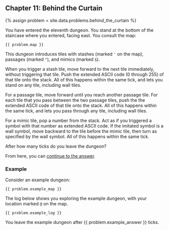 ## Chapter 11: Behind the Curtain

{% assign problem = site.data.problems.behind_the_curtain %}

You have entered the eleventh dungeon. You stand at the bottom of the staircase where you entered, facing east. You consult the map:

```
{{ problem.map }}
```

This dungeon introduces tiles with stashes (marked `'` on the map), passages (marked `"`), and mimics (marked `$`).

When you trigger a stash tile, move forward to the next tile immediately, without triggering that tile. Push the extended ASCII code (0 through 255) of that tile onto the stack. All of this happens within the same tick, and lets you stand on any tile, including wall tiles.

For a passage tile, move forward until you reach another passage tile. For each tile that you pass between the two passage tiles, push the the extended ASCII code of that tile onto the stack. All of this happens within the same tick, and lets you pass through any tile, including wall tiles.

For a mimic tile, pop a number from the stack. Act as if you triggered a symbol with that number as extended ASCII code. If the imitated symbol is a wall symbol, move backward to the tile before the mimic tile, then turn as specified by the wall symbol. All of this happens within the same tick.

After how many ticks do you leave the dungeon?

From here, you can [continue to the answer](../../answers/chapters/11/behind-the-curtain.md).


### Example

Consider an example dungeon:

```
{{ problem.example_map }}
```

The log below shows you exploring the example dungeon, with your location marked `@` on the map.

```
{{ problem.example_log }}
```

You leave the example dungeon after {{ problem.example_answer }} ticks.

